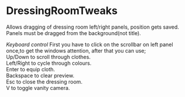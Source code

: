 # DressingRoomTweaks  
Allows dragging of dressing room left/right panels, position gets saved.  
Panels must be dragged from the background(not title).  

*Keyboard control*
First you have to click on the scrollbar on left panel once,to get the windows attention, after that you can use;  
Up/Down to scroll through clothes.  
Left/Right to cycle through colours.  
Enter to equip cloth.  
Backspace to clear preview.  
Esc to close the dressing room.  
V to toggle vanity camera.